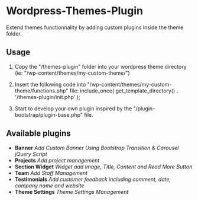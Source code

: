 Wordpress-Themes-Plugin
=======================

Extend themes functionnality by adding custom plugins inside the theme folder.

Usage
-----
1. Copy the "/themes-plugin" folder into your wordpress theme directory (ie: "/wp-content/themes/my-custom-theme/")

2. Insert the following code into "/wp-content/themes/my-custom-theme/functions.php" file:
	include_once( get_template_directory() . '/themes-plugin/init.php' );
	
3. Start to develop your own plugin inspired by the "/plugin-bootstrap/plugin-base.php" file.

Available plugins
-----------------
+ **Banner** _Add Custom Banner Using Bootstrap Transition & Carousel jQuery Script_
+ **Projects** _Add project management_
+ **Section Widget** _Widget add Image, Title, Content and Read More Button_
+ **Team** _Add Staff Management_
+ **Testimonials** _Add customer feedback including comment, date, company name and website_
+ **Theme Settings** _Theme Settings Management_